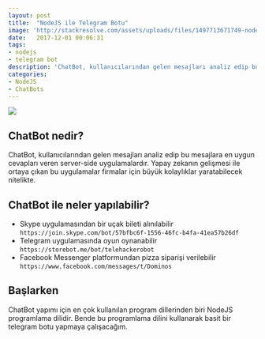 ```yaml
---
layout: post
title:  "NodeJS ile Telegram Botu"
image: 'http://stackresolve.com/assets/uploads/files/1497713671749-nodejs-telegram-bot.jpg'
date:   2017-12-01 00:06:31
tags:
- nodejs
- telegram bot
description: 'ChatBot, kullanıcılarından gelen mesajları analiz edip bu mesajlara en uygun cevapları veren server-side uygulamalardır. Yapay zekanın gelişmesi ile ortaya çıkan bu uygulamalar firmalar için büyük kolaylıklar yaratabilecek nitelikte. '
categories:
- NodeJS
- ChatBots
---
```


<img src="http://stackresolve.com/assets/uploads/files/1497713671749-nodejs-telegram-bot.jpg">


## ChatBot nedir?

ChatBot, kullanıcılarından gelen mesajları analiz edip bu mesajlara en uygun cevapları veren server-side uygulamalardır. Yapay zekanın gelişmesi ile ortaya çıkan bu uygulamalar firmalar için büyük kolaylıklar yaratabilecek nitelikte. 


## ChatBot ile neler yapılabilir?

- Skype uygulamasından bir uçak bileti alınılabilir ```https://join.skype.com/bot/57bfbc6f-1556-46fc-b4fa-41ea57b26df```
- Telegram uygulamasında oyun oynanabilir ```https://storebot.me/bot/telehackerobot```
- Facebook Messenger platformundan pizza siparişi verilebilir ```https://www.facebook.com/messages/t/Dominos```

## Başlarken

ChatBot yapımı için en çok kullanılan program dillerinden biri NodeJS programlama dilidir. Bende bu programlama dilini kullanarak basit bir telegram botu yapmaya çalışacağım.
